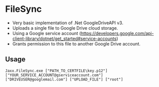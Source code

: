 # FileSync
* Very basic implementation of .Net GoogleDriveAPI v3.
* Uploads a single file to Google Drive cloud storage.
* Using a Google service account (https://developers.google.com/api-client-library/dotnet/get_started#service-accounts)
* Grants permission to this file to another Google Drive account.

## Usage

```
Jaxx.FileSync.exe ["PATH_TO_CERTFILE\key.p12"] ["YOUR_SERVICE_ACCOUNT@gserviceaccount.com"] ["DRIVEUSER@googlemail.com"] ["UPLOAD_FILE"] ["root"]
```
